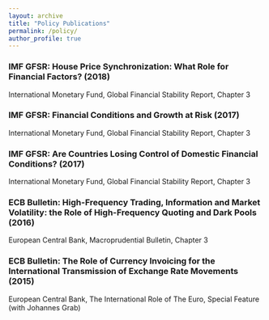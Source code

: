 ```yaml
---
layout: archive
title: "Policy Publications"
permalink: /policy/
author_profile: true
---
```


### IMF GFSR: House Price Synchronization: What Role for Financial Factors? (2018)
International Monetary Fund, Global Financial Stability Report, Chapter 3

### IMF GFSR: Financial Conditions and Growth at Risk (2017)
International Monetary Fund, Global Financial Stability Report, Chapter 3

### IMF GFSR: Are Countries Losing Control of Domestic Financial Conditions? (2017)
International Monetary Fund, Global Financial Stability Report, Chapter 3

### ECB Bulletin: High-Frequency Trading, Information and Market Volatility: the Role of High-Frequency Quoting and Dark Pools (2016)
European Central Bank, Macroprudential Bulletin, Chapter 3

### ECB Bulletin: The Role of Currency Invoicing for the International Transmission of Exchange Rate Movements (2015)
European Central Bank, The International Role of The Euro, Special Feature (with Johannes Grab)









